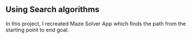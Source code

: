 ## Using Search algorithms


In this project, I recreated Maze Solver App which finds the path from the starting point to end goal.
